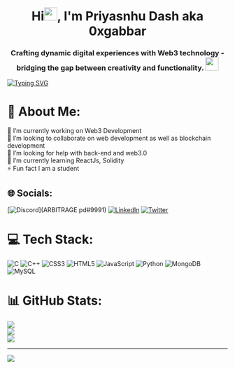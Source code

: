 <h1 align="center">Hi<img src="https://media0.giphy.com/media/w1OBpBd7kJqHrJnJ13/giphy.gif?cid=ecf05e47h725kwv0sspzozkw09vmylceczlowrmxd1pljclb&rid=giphy.gif&ct=s" width="30px" height="30px">, I'm Priyasnhu Dash aka 0xgabbar</h1>
<h3 align="center">Crafting dynamic digital experiences with Web3 technology - bridging the gap between creativity and functionality. <img src="https://github.com/iamimmanuelraj/iamimmanuelraj/blob/master/Assets/Developer.gif" width="30px" height="30px"></h3>

[![Typing SVG](https://readme-typing-svg.demolab.com?font=Fira+Code&pause=1000&center=true&width=435&lines=WebDev+Flutter+BlockChain+SmartContract+Node.js+Express.js+Sanity+NExt.js+React.js+Firebase;Front-End+Developer+)](https://git.io/typing-svg)

# 💫 About Me:
🔭 I’m currently working on Web3 Development<br>👯 I’m looking to collaborate on web development as well as blockchain development <br>🤝 I’m looking for help with back-end and web3.0<br>🌱 I’m currently learning ReactJs, Solidity <br>⚡ Fun fact I am a student




## 🌐 Socials:
[![Discord](https://img.shields.io/badge/Discord-%237289DA.svg?logo=discord&logoColor=white)](ARBITRAGE pd#9991)
[![LinkedIn](https://img.shields.io/badge/LinkedIn-%230077B5.svg?logo=linkedin&logoColor=white)](https://www.linkedin.com/in/priyanshu-dash-777649214/) 
[![Twitter](https://img.shields.io/badge/Twitter-%231DA1F2.svg?logo=Twitter&logoColor=white)](https://twitter.com/Priyanshu__Dash) 

# 💻 Tech Stack:
![C](https://img.shields.io/badge/c-%2300599C.svg?style=plastic&logo=c&logoColor=white) ![C++](https://img.shields.io/badge/c++-%2300599C.svg?style=plastic&logo=c%2B%2B&logoColor=white) ![CSS3](https://img.shields.io/badge/css3-%231572B6.svg?style=plastic&logo=css3&logoColor=white) ![HTML5](https://img.shields.io/badge/html5-%23E34F26.svg?style=plastic&logo=html5&logoColor=white) ![JavaScript](https://img.shields.io/badge/javascript-%23323330.svg?style=plastic&logo=javascript&logoColor=%23F7DF1E) ![Python](https://img.shields.io/badge/python-3670A0?style=plastic&logo=python&logoColor=ffdd54) ![MongoDB](https://img.shields.io/badge/MongoDB-%234ea94b.svg?style=plastic&logo=mongodb&logoColor=white) ![MySQL](https://img.shields.io/badge/mysql-%2300f.svg?style=plastic&logo=mysql&logoColor=white)

# 📊 GitHub Stats:
![](https://github-readme-stats.vercel.app/api?username=priyanshudash589&theme=dark&hide_border=false&include_all_commits=true&count_private=false)<br/>
![](https://github-readme-streak-stats.herokuapp.com/?user=priyanshudash589&theme=dark&hide_border=false)<br/>
![](https://github-readme-stats.vercel.app/api/top-langs/?username=priyanshudash589&theme=dark&hide_border=false&include_all_commits=true&count_private=false&layout=compact)




---

[![](https://visitcount.itsvg.in/api?id=priyanshudash589&icon=0&color=0)](https://visitcount.itsvg.in)


<!-- Proudly created with GPRM ( https://gprm.itsvg.in ) -->

